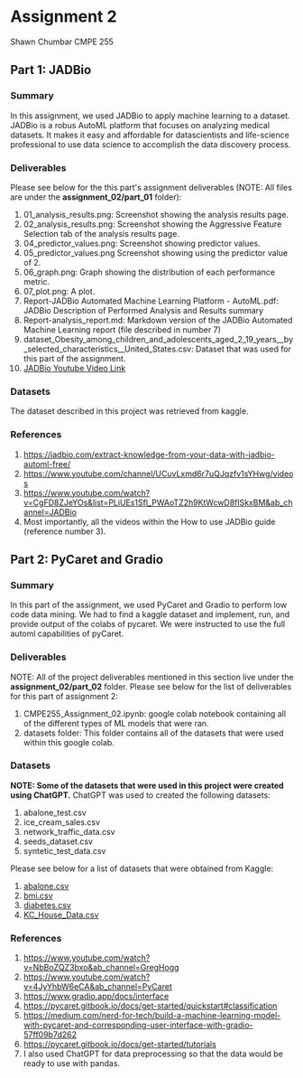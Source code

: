 # Assignment 2 
Shawn Chumbar
CMPE 255

## Part 1: JADBio

### Summary
In this assignment, we used JADBio to apply machine learning to a dataset. JADBio is a robus AutoML platform that focuses on analyzing 
medical datasets. It makes it easy and affordable for datascientists and life-science professional to use data science to 
accomplish the data discovery process. 

### Deliverables
Please see below for the this part's assignment deliverables (NOTE: All files are under the **assignment_02/part_01** folder):
1. 01_analysis_results.png: Screenshot showing the analysis results page. 
2. 02_analysis_results.png: Screenshot showing the Aggressive Feature Selection tab of the analysis results page. 
3. 04_predictor_values.png: Screenshot showing predictor values.
4. 05_predictor_values.png Screenshot showing using the predictor value of 2.
5. 06_graph.png: Graph showing the distribution of each performance metric.
6. 07_plot.png: A plot.
7. Report-JADBio Automated Machine Learning Platform - AutoML.pdf: JADBio Description of Performed Analysis and Results summary
8. Report-analysis_report.md: Markdown version of the JADBio Automated Machine Learning report (file described in number 7)
9. dataset_Obesity_among_children_and_adolescents_aged_2_19_years__by_selected_characteristics__United_States.csv: Dataset that was used for this part of the assignment. 
10. [JADBio Youtube Video Link](https://youtu.be/fa9siEitMZs)

### Datasets
The dataset described in this project was retrieved from kaggle.

### References
1. https://jadbio.com/extract-knowledge-from-your-data-with-jadbio-automl-free/
2. https://www.youtube.com/channel/UCuvLxmd6r7uQJqzfv1sYHwg/videos
3. https://www.youtube.com/watch?v=CgFD8ZJeYOs&list=PLiUEs1Sfl_PWAoTZ2h9KtWcwD8flSkxBM&ab_channel=JADBio 
4. Most importantly, all the videos within the How to use JADBio guide (reference number 3).

## Part 2: PyCaret and Gradio 

### Summary
In this part of the assignment, we used PyCaret and Gradio to perform low code data mining. We had to find a kaggle dataset and implement, run, and provide output of the colabs of pycaret. 
We were instructed to use the full automl capabilities of pyCaret.

### Deliverables
NOTE: All of the project deliverables mentioned in this section live under the **assignment_02/part_02** folder. Please see below for the list of deliverables for this part of assignment 2:
1. CMPE255_Assignment_02.ipynb: google colab notebook containing all of the different types of ML models that were ran.
2. datasets folder: This folder contains all of the datasets that were used within this google colab. 


### Datasets
**NOTE: Some of the datasets that were used in this project were created using ChatGPT.** 
ChatGPT was used to created the following datasets:
1. abalone_test.csv
2. ice_cream_sales.csv
3. network_traffic_data.csv
4. seeds_dataset.csv
5. syntetic_test_data.csv

Please see below for a list of datasets that were obtained from Kaggle:
1. [abalone.csv](https://www.kaggle.com/datasets/rodolfomendes/abalone-dataset)
2. [bmi.csv](https://www.kaggle.com/datasets/rukenmissonnier/age-weight-height-bmi-analysis)
3. [diabetes.csv](https://www.kaggle.com/datasets/uciml/pima-indians-diabetes-database)
4. [KC_House_Data.csv](https://www.kaggle.com/datasets/astronautelvis/kc-house-data)

### References
1. https://www.youtube.com/watch?v=NbBoZQZ3bxo&ab_channel=GregHogg
2. https://www.youtube.com/watch?v=4JyYhbW6eCA&ab_channel=PyCaret
3. https://www.gradio.app/docs/interface 
4. https://pycaret.gitbook.io/docs/get-started/quickstart#classification
5. https://medium.com/nerd-for-tech/build-a-machine-learning-model-with-pycaret-and-corresponding-user-interface-with-gradio-57ff09b7d262
6. https://pycaret.gitbook.io/docs/get-started/tutorials 
7. I also used ChatGPT for data preprocessing so that the data would be ready to use with pandas.